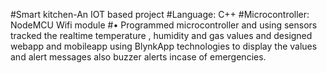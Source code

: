 #Smart kitchen-An IOT based project
#Language: C++                                               #Microcontroller: NodeMCU Wifi module
#• Programmed microcontroller and using sensors tracked the realtime temperature , humidity and gas
values and designed webapp and mobileapp using BlynkApp technologies to display the values and
alert messages also buzzer alerts incase of emergencies.
